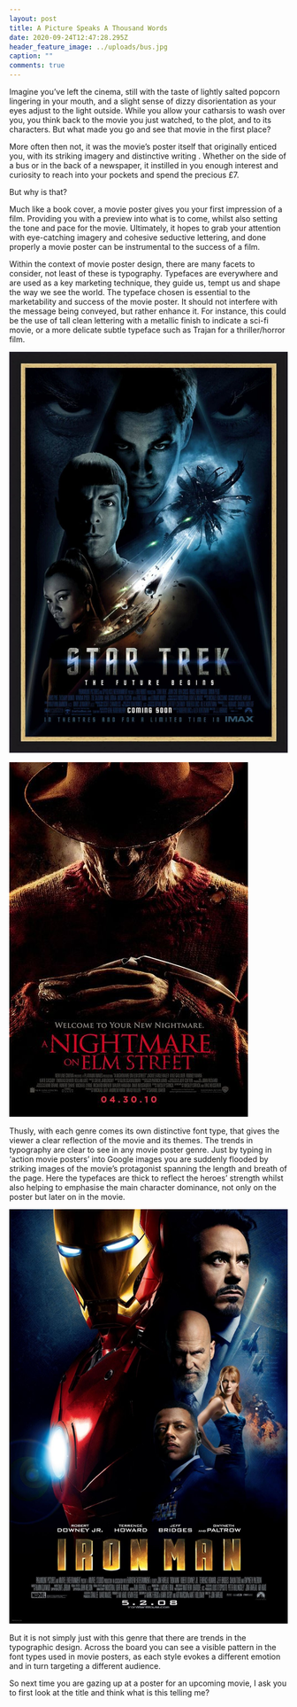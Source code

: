 ```yaml
---
layout: post
title: A Picture Speaks A Thousand Words
date: 2020-09-24T12:47:28.295Z
header_feature_image: ../uploads/bus.jpg
caption: ""
comments: true
---
```

Imagine you’ve left the cinema, still with the taste of lightly salted popcorn lingering in your mouth, and a slight sense of dizzy disorientation as your eyes adjust to the light outside. While you allow your catharsis to wash over you, you think back to the movie you just watched, to the plot, and to its characters. But what made you go and see that movie in the first place?

More often then not, it was the movie’s poster itself that originally enticed you, with its striking imagery and distinctive writing . Whether on the side of a bus or in the back of a newspaper, it instilled in you enough interest and curiosity to reach into your pockets and spend the precious £7. 

But why is that?

Much like a book cover, a movie poster gives you your first impression of a film. Providing you with a preview into what is to come, whilst also setting the tone and pace for the movie. Ultimately, it hopes to grab your attention with eye-catching imagery and cohesive seductive lettering, and done properly a movie poster can be instrumental to the success of a film.

Within the context of movie poster design, there are many facets to consider, not least of these is typography. Typefaces are everywhere and are used as a key marketing technique, they guide us, tempt us and shape the way we see the world. The typeface chosen is essential to the marketability and success of the movie poster. It should not interfere with the message being conveyed, but rather enhance it. For instance, this could be the use of tall clean lettering with a metallic finish to indicate a sci-fi movie, or a more delicate subtle typeface such as Trajan for a thriller/horror film.

![Star Trek movie poster-2009](../uploads/star-trek.jpg)

![Nightmare on Elm Street movie poster- 2010](../uploads/horror.jpg)

Thusly, with each genre comes its own distinctive font type, that gives the viewer a clear reflection of the movie and its themes. The trends in typography are clear to see in any movie poster genre. Just by typing in ‘action movie posters’ into Google images you are suddenly flooded by striking images of the movie’s protagonist spanning the length and breath of the page. Here the typefaces are thick to reflect the heroes’ strength whilst also helping to emphasise the main character dominance, not only on the poster but later on in the movie.

![Iron man movie poster- 2008](../uploads/iron-man.jpg)

But it is not simply just with this genre that there are trends in the typographic design. Across the board you can see a visible pattern in the font types used in movie posters, as each style evokes a different emotion and in turn targeting a different audience.

So next time you are gazing up at a poster for an upcoming movie, I ask you to first look at the title and think what is this telling me?